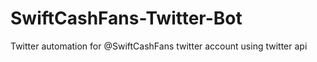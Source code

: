 # SwiftCashFans-Twitter-Bot

Twitter automation for @SwiftCashFans twitter account using twitter api
